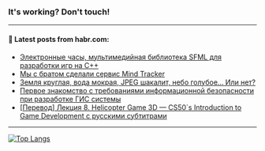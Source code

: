 ### It's working? Don't touch!

---
<!--
#### 🛠️ Technical stack:

![C++](https://img.shields.io/badge/C++-informational?logo=c%2B%2B&style=flat&logoColor=white&color=9C033A)
![Java](https://img.shields.io/badge/Java-informational?logo=java&style=flat&logoColor=white&color=007396)
![Kotlin](https://img.shields.io/badge/Kotlin-informational?logo=Kotlin&style=flat&logoColor=white&color=0095D5)
![JS](https://img.shields.io/badge/JS-informational?logo=javaScript&style=flat&logoColor=black&color=F7Df1E) <br>
![HTML5](https://img.shields.io/badge/HTML5-informational?logo=html5&style=flat&logoColor=white&color=E34F26)
![CSS3](https://img.shields.io/badge/CSS3-informational?logo=css3&style=flat&logoColor=white&color=157286)
![Sass](https://img.shields.io/badge/Saas-informational?logo=sass&style=flat&logoColor=white&color=hotpink)
![PHP](https://img.shields.io/badge/PHP-informational?logo=php&style=flat&logoColor=white&color=777BB4) <br>
![WebPAck](https://img.shields.io/badge/WebPack-informational?logo=webPack&style=flat&logoColor=white&color=FF6F00)
![Bootstrap](https://img.shields.io/badge/Bootstrap-informational?logo=Bootstrap&style=flat&logoColor=white&color=7952B3)
![MySQL](https://img.shields.io/badge/MySQL-informational?logo=MySQL&style=flat&logoColor=white&color=00f) <br>
![NodeJS](https://img.shields.io/badge/NodeJS-informational?logo=node.js&style=flat&logoColor=white&color=43853D)
![Spring](https://img.shields.io/badge/Spring-informational?logo=Spring&style=flat&logoColor=white&color=0A9EDC)
![Angular](https://img.shields.io/badge/Vue-informational?logo=vue.js&style=flat&logoColor=white&color=red)
![Git](https://img.shields.io/badge/Git-informational?logo=git&style=flat&logoColor=white&color=darkorange)

___
-->

#### 💬 Latest posts from habr.com:

<!-- BLOG-POST-LIST:START -->
- [Электронные часы, мультимедийная библиотека SFML для разработки игр на C++](https://habr.com/ru/post/704956/?utm_source=habrahabr&utm_medium=rss&utm_campaign=704956)
- [Мы с братом сделали сервис Mind Tracker](https://habr.com/ru/post/704922/?utm_source=habrahabr&utm_medium=rss&utm_campaign=704922)
- [Земля круглая, вода мокрая, JPEG шакалит, небо голубое… Или нет?](https://habr.com/ru/post/704750/?utm_source=habrahabr&utm_medium=rss&utm_campaign=704750)
- [Первое знакомство с требованиями информационной безопасности при разработке ГИС системы](https://habr.com/ru/post/704904/?utm_source=habrahabr&utm_medium=rss&utm_campaign=704904)
- [[Перевод] Лекция 8. Helicopter Game 3D — CS50`s Introduction to Game Development с русскими субтитрами](https://habr.com/ru/post/704888/?utm_source=habrahabr&utm_medium=rss&utm_campaign=704888)
<!-- BLOG-POST-LIST:END -->

---

[![Top Langs](https://github-readme-stats.vercel.app/api/top-langs/?username=zloylis&layout=compact&hide_border=true&theme=dracula)](https://github.com/zloylis)
